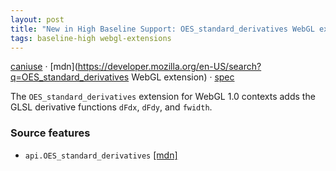 ```yaml
---
layout: post
title: "New in High Baseline Support: OES_standard_derivatives WebGL extension"
tags: baseline-high webgl-extensions
---
```


[caniuse](https://caniuse.com/?search=oes-standard-derivatives) · [mdn](https://developer.mozilla.org/en-US/search?q=OES_standard_derivatives WebGL extension) · [spec](https://registry.khronos.org/webgl/extensions/OES_standard_derivatives/)

The `OES_standard_derivatives` extension for WebGL 1.0 contexts adds the GLSL derivative functions `dFdx`, `dFdy`, and `fwidth`.

### Source features

- ``api.OES_standard_derivatives`` [[mdn]](https://developer.mozilla.org/en-US/search?q=api.OES_standard_derivatives)
